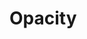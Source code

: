 <script setup>
import CdxDocsTokensTable from '../../src/components/tokens/TokensTable.vue';
import { opacity } from '@wikimedia/codex-design-tokens/dist/index.json';
</script>

# Opacity

<cdx-docs-tokens-table
	:tokens="opacity"
	token-demo="CdxDocsTokenDemo"
	token-category="opacity"
	css-property="opacity"
/>
